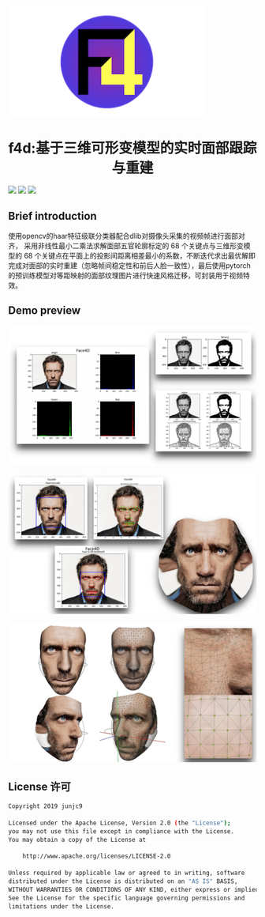 
<img src="docs/img/f4.png" align="center" width="400"></img>


<h1 align="center">f4d:基于三维可形变模型的实时面部跟踪与重建</h1>

![](https://img.shields.io/badge/opencv-tensorflow-ff69b4.svg)
![](https://img.shields.io/badge/android-f4d-0f9d58.svg)
![](https://img.shields.io/badge/license-Apache2.0-253bd8.svg)


## Brief introduction

使用opencv的haar特征级联分类器配合dlib对摄像头采集的视频帧进行面部对齐，
采用非线性最小二乘法求解面部五官轮廓标定的 68 个关键点与三维形变模型的 68 个关键点在平面上的投影间距离相差最小的系数，不断迭代求出最优解即完成对面部的实时重建（忽略帧间稳定性和前后人脸一致性），最后使用pytorch的预训练模型对等距映射的面部纹理图片进行快速风格迁移，可封装用于视频特效。

## Demo preview

![](docs/img/f4/12.jpg)

![](docs/img/f4/13.jpg)

![](docs/img/f4/14.jpg)

<!-- <table>
  <tr>
    <td vlign="center">
        <img src="docs/img/6.png" width="250" alt="">
    </td>
    <td vlign="center">
        <img src="docs/img/7.png" width="250" alt="">
    </td>
    <td vlign="center">
        <img src="docs/img/9.png" width="250" alt="">
    </td>
  </tr>
</table>

<table>
  <tr>
    <td vlign="center">
        <img src="docs/img/10.png" width="250" alt="">
    </td>
    <td vlign="center">
        <img src="docs/img/11.png" width="250" alt="">
    </td>
    <td vlign="center">
        <img src="docs/img/12.png" width="250" alt="">
    </td>
  </tr>
</table>

<table>
  <tr>
    <td vlign="center">
        <img src="docs/img/14.png" width="400" alt="">
    </td>
    <td vlign="center">
        <img src="docs/img/15.png" width="200" alt="">
    </td>
  </tr>
</table>

<table>
  <tr>
    <td vlign="center">
        <img src="docs/img/16.png" width="250" alt="">
    </td>
    <td vlign="center">
        <img src="docs/img/18.png" width="250" alt="">
    </td>
    <td vlign="center">
        <img src="docs/img/19.png" width="250" alt="">
    </td>
  </tr>
</table> -->

## License 许可

```sh
Copyright 2019 junjc9

Licensed under the Apache License, Version 2.0 (the "License");
you may not use this file except in compliance with the License.
You may obtain a copy of the License at

    http://www.apache.org/licenses/LICENSE-2.0

Unless required by applicable law or agreed to in writing, software
distributed under the License is distributed on an "AS IS" BASIS,
WITHOUT WARRANTIES OR CONDITIONS OF ANY KIND, either express or implied.
See the License for the specific language governing permissions and
limitations under the License.
```
